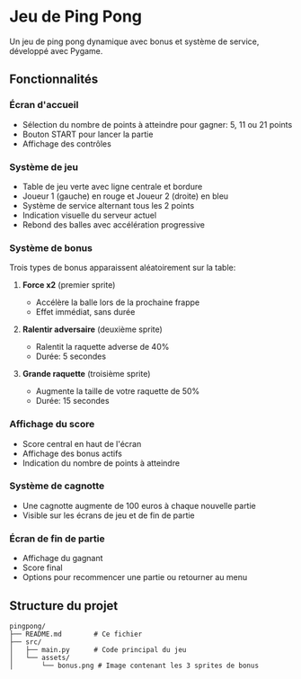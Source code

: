 # Jeu de Ping Pong

Un jeu de ping pong dynamique avec bonus et système de service, développé avec Pygame.

## Fonctionnalités

### Écran d'accueil
- Sélection du nombre de points à atteindre pour gagner: 5, 11 ou 21 points
- Bouton START pour lancer la partie
- Affichage des contrôles

### Système de jeu
- Table de jeu verte avec ligne centrale et bordure
- Joueur 1 (gauche) en rouge et Joueur 2 (droite) en bleu
- Système de service alternant tous les 2 points
- Indication visuelle du serveur actuel
- Rebond des balles avec accélération progressive

### Système de bonus
Trois types de bonus apparaissent aléatoirement sur la table:

1. **Force x2** (premier sprite)
   - Accélère la balle lors de la prochaine frappe
   - Effet immédiat, sans durée

2. **Ralentir adversaire** (deuxième sprite)
   - Ralentit la raquette adverse de 40%
   - Durée: 5 secondes

3. **Grande raquette** (troisième sprite)
   - Augmente la taille de votre raquette de 50%
   - Durée: 15 secondes

### Affichage du score
- Score central en haut de l'écran
- Affichage des bonus actifs
- Indication du nombre de points à atteindre

### Système de cagnotte
- Une cagnotte augmente de 100 euros à chaque nouvelle partie
- Visible sur les écrans de jeu et de fin de partie

### Écran de fin de partie
- Affichage du gagnant
- Score final
- Options pour recommencer une partie ou retourner au menu

## Structure du projet

```
pingpong/
├── README.md        # Ce fichier
├── src/
│   ├── main.py      # Code principal du jeu
│   └── assets/
│       └── bonus.png # Image contenant les 3 sprites de bonus
``` 